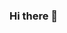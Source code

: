 ### Hi there 👋

<!--
**4n1n24/4n1n24** is a ✨ _special_ ✨ repository because its `README.md` (this file) appears on your GitHub profile.

Here are some ideas to get you started:

- Estou estudando na Alura
- Estou me desenvolvendo na linguagem javascript
- Utilizo esse espaço para o armazenamento dos meus projetos
